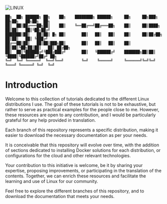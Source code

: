![LINUX](https://img.shields.io/badge/LINUX-yellow)

```
██╗  ██╗ ██████╗ ██╗    ██╗    ████████╗ ██████╗     ██╗     ██╗███╗   ██╗██╗   ██╗██╗  ██╗
██║  ██║██╔═══██╗██║    ██║    ╚══██╔══╝██╔═══██╗    ██║     ██║████╗  ██║██║   ██║╚██╗██╔╝
███████║██║   ██║██║ █╗ ██║       ██║   ██║   ██║    ██║     ██║██╔██╗ ██║██║   ██║ ╚███╔╝ 
██╔══██║██║   ██║██║███╗██║       ██║   ██║   ██║    ██║     ██║██║╚██╗██║██║   ██║ ██╔██╗ 
██║  ██║╚██████╔╝╚███╔███╔╝       ██║   ╚██████╔╝    ███████╗██║██║ ╚████║╚██████╔╝██╔╝ ██╗
╚═╝  ╚═╝ ╚═════╝  ╚══╝╚══╝        ╚═╝    ╚═════╝     ╚══════╝╚═╝╚═╝  ╚═══╝ ╚═════╝ ╚═╝  ╚═╝
```

# Introduction

Welcome to this collection of tutorials dedicated to the different Linux distributions I use. The goal of these tutorials is not to be exhaustive, but rather to serve as practical examples for the people close to me. However, these resources are open to any contribution, and I would be particularly grateful for any help provided in translation.

Each branch of this repository represents a specific distribution, making it easier to download the necessary documentation as per your needs.

It is conceivable that this repository will evolve over time, with the addition of sections dedicated to installing Docker solutions for each distribution, or configurations for the cloud and other relevant technologies.

Your contribution to this initiative is welcome, be it by sharing your expertise, proposing improvements, or participating in the translation of the contents. Together, we can enrich these resources and facilitate the learning and use of Linux for our community.

Feel free to explore the different branches of this repository, and to download the documentation that meets your needs.
